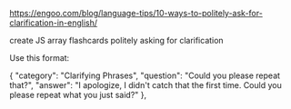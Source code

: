 https://engoo.com/blog/language-tips/10-ways-to-politely-ask-for-clarification-in-english/


create JS array flashcards politely asking for clarification 

Use this format:
 
{
  "category": "Clarifying Phrases",
  "question": "Could you please repeat that?",
  "answer": "I apologize, I didn't catch that the first time. Could you please repeat what you just said?"
},